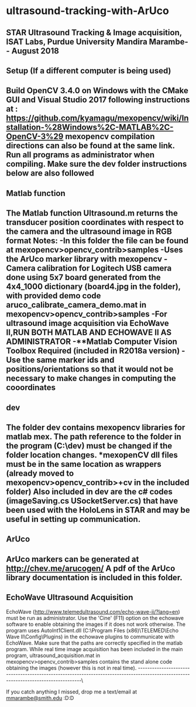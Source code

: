 # ultrasound-tracking-with-ArUco

STAR Ultrasound Tracking & Image acquisition, ISAT Labs, Purdue University
Mandira Marambe-- August 2018
------------------------------------------------------------------------------------------------------------------------------------
Setup (If a different computer is being used)
------------------------------------------------------------------------------------------------------------------------------------
Build OpenCV 3.4.0 on Windows with the CMake GUI and Visual Studio 2017 following instructions at :
https://github.com/kyamagu/mexopencv/wiki/Installation-%28Windows%2C-MATLAB%2C-OpenCV-3%29
mexopencv compilation directions can also be found at the same link.
Run all programs as administrator when compiling.
Make sure the dev folder instructions below are also followed
------------------------------------------------------------------------------------------------------------------------------------
Matlab function
------------------------------------------------------------------------------------------------------------------------------------
The Matlab function Ultrasound.m returns the transducer position coordinates with respect to the camera and the ultrasound image in 
RGB format
Notes:
-In this folder the file can be found at mexopencv>opencv_contrib>samples
-Uses the ArUco marker library with mexopencv 
-Camera calibration for Logitech USB camera done using 5x7 board generated from the 4x4_1000 dictionary (board4.jpg in the folder), 
with provided demo code aruco_calibrate_camera_demo.mat in mexopencv>opencv_contrib>samples
-For ultrasound image acquisition via EchoWave II,RUN BOTH MATLAB AND ECHOWAVE II AS ADMINISTRATOR
-**Matlab Computer Vision Toolbox Required (included in R2018a version)
-Use the same marker ids and positions/orientations so that it would not be necessary to make changes in computing the cooordinates
------------------------------------------------------------------------------------------------------------------------------------
dev
------------------------------------------------------------------------------------------------------------------------------------
The folder dev contains mexopencv libraries for matlab mex. The path reference to the folder in the program (C:\dev) must be changed 
if the folder location changes.
 *mexopenCV dll files must be in the same location as wrappers (already moved to mexopencv>opencv_contrib>+cv in the included folder)
Also included in dev are the c# codes (imageSaving.cs USocketServer.cs) that have been used with the HoloLens in STAR and may be 
useful in setting up communication.
------------------------------------------------------------------------------------------------------------------------------------
ArUco
------------------------------------------------------------------------------------------------------------------------------------
ArUco markers can be generated at http://chev.me/arucogen/
A pdf of the ArUco library documentation is included in this folder.
------------------------------------------------------------------------------------------------------------------------------------
EchoWave Ultrasound Acquisition
------------------------------------------------------------------------------------------------------------------------------------
EchoWave (http://www.telemedultrasound.com/echo-wave-ii/?lang=en) must be run as administrator. Use the 'Cine' (F11) option on the 
echowave software to enable obtaining the images if it does not work otherwise.
The program uses AutoInt1Client.dll (C:\Program Files (x86)\TELEMED\Echo Wave II\Config\Plugins) in the echowave plugins to communicate with EchoWave. Make sure that the paths are correctly
specified in the matlab program. 
While real time image acquisition has been included in the main program, ultrasound_acquisition.mat in mexopencv>opencv_contrib>samples 
contains the stand alone code obtaining the images (however this is not in real time).
------------------------------------------------------------------------------------------------------------------------------------\

If you catch anything I missed, drop  me a text/email at mmarambe@smith.edu :D:D
